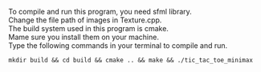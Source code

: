To compile and run this program, you need sfml library.  
Change the file path of images in Texture.cpp.  
The build system used in this program is cmake.  
Mame sure you install them on your machine.  
Type the following commands in your terminal to compile and run.

```mkdir build && cd build && cmake .. && make && ./tic_tac_toe_minimax```